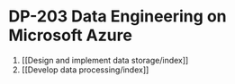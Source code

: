 # DP-203 Data Engineering on Microsoft Azure

1. [[Design and implement data storage/index]]
2. [[Develop data processing/index]]